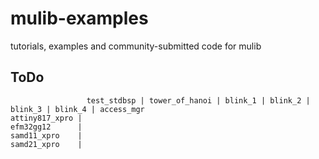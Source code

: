# mulib-examples
tutorials, examples and community-submitted code for mulib

## ToDo

```
                 test_stdbsp | tower_of_hanoi | blink_1 | blink_2 | blink_3 | blink_4 | access_mgr
attiny817_xpro |
efm32gg12      |
samd11_xpro    |
samd21_xpro    |
```
